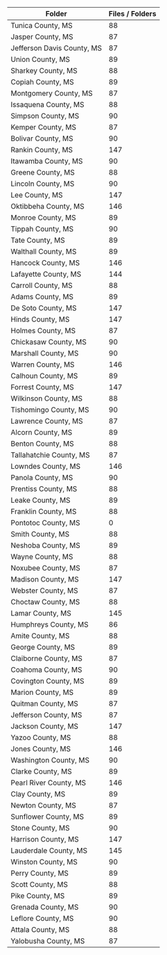| Folder                     |   Files / Folders |
|----------------------------|-------------------|
| Tunica County, MS          |                88 |
| Jasper County, MS          |                87 |
| Jefferson Davis County, MS |                87 |
| Union County, MS           |                89 |
| Sharkey County, MS         |                88 |
| Copiah County, MS          |                89 |
| Montgomery County, MS      |                87 |
| Issaquena County, MS       |                88 |
| Simpson County, MS         |                90 |
| Kemper County, MS          |                87 |
| Bolivar County, MS         |                90 |
| Rankin County, MS          |               147 |
| Itawamba County, MS        |                90 |
| Greene County, MS          |                88 |
| Lincoln County, MS         |                90 |
| Lee County, MS             |               147 |
| Oktibbeha County, MS       |               146 |
| Monroe County, MS          |                89 |
| Tippah County, MS          |                90 |
| Tate County, MS            |                89 |
| Walthall County, MS        |                89 |
| Hancock County, MS         |               146 |
| Lafayette County, MS       |               144 |
| Carroll County, MS         |                88 |
| Adams County, MS           |                89 |
| De Soto County, MS         |               147 |
| Hinds County, MS           |               147 |
| Holmes County, MS          |                87 |
| Chickasaw County, MS       |                90 |
| Marshall County, MS        |                90 |
| Warren County, MS          |               146 |
| Calhoun County, MS         |                89 |
| Forrest County, MS         |               147 |
| Wilkinson County, MS       |                88 |
| Tishomingo County, MS      |                90 |
| Lawrence County, MS        |                87 |
| Alcorn County, MS          |                89 |
| Benton County, MS          |                88 |
| Tallahatchie County, MS    |                87 |
| Lowndes County, MS         |               146 |
| Panola County, MS          |                90 |
| Prentiss County, MS        |                88 |
| Leake County, MS           |                89 |
| Franklin County, MS        |                88 |
| Pontotoc County, MS        |                 0 |
| Smith County, MS           |                88 |
| Neshoba County, MS         |                89 |
| Wayne County, MS           |                88 |
| Noxubee County, MS         |                87 |
| Madison County, MS         |               147 |
| Webster County, MS         |                87 |
| Choctaw County, MS         |                88 |
| Lamar County, MS           |               145 |
| Humphreys County, MS       |                86 |
| Amite County, MS           |                88 |
| George County, MS          |                89 |
| Claiborne County, MS       |                87 |
| Coahoma County, MS         |                90 |
| Covington County, MS       |                89 |
| Marion County, MS          |                89 |
| Quitman County, MS         |                87 |
| Jefferson County, MS       |                87 |
| Jackson County, MS         |               147 |
| Yazoo County, MS           |                88 |
| Jones County, MS           |               146 |
| Washington County, MS      |                90 |
| Clarke County, MS          |                89 |
| Pearl River County, MS     |               146 |
| Clay County, MS            |                89 |
| Newton County, MS          |                87 |
| Sunflower County, MS       |                89 |
| Stone County, MS           |                90 |
| Harrison County, MS        |               147 |
| Lauderdale County, MS      |               145 |
| Winston County, MS         |                90 |
| Perry County, MS           |                89 |
| Scott County, MS           |                88 |
| Pike County, MS            |                89 |
| Grenada County, MS         |                90 |
| Leflore County, MS         |                90 |
| Attala County, MS          |                88 |
| Yalobusha County, MS       |                87 |